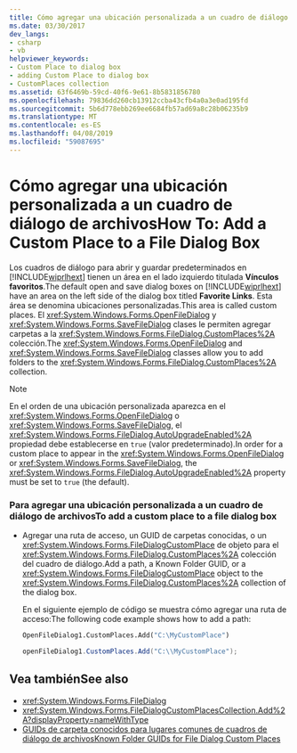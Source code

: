 ```yaml
---
title: Cómo agregar una ubicación personalizada a un cuadro de diálogo de archivos
ms.date: 03/30/2017
dev_langs:
- csharp
- vb
helpviewer_keywords:
- Custom Place to dialog box
- adding Custom Place to dialog box
- CustomPlaces collection
ms.assetid: 63f6469b-59cd-40f6-9e61-8b5831856780
ms.openlocfilehash: 79836dd260cb13912ccba43cfb4a0a3e0ad195fd
ms.sourcegitcommit: 5b6d778ebb269ee6684fb57ad69a8c28b06235b9
ms.translationtype: MT
ms.contentlocale: es-ES
ms.lasthandoff: 04/08/2019
ms.locfileid: "59087695"
---
```

# <a name="how-to-add-a-custom-place-to-a-file-dialog-box"></a><span data-ttu-id="1d872-102">Cómo agregar una ubicación personalizada a un cuadro de diálogo de archivos</span><span class="sxs-lookup"><span data-stu-id="1d872-102">How To: Add a Custom Place to a File Dialog Box</span></span>
<span data-ttu-id="1d872-103">Los cuadros de diálogo para abrir y guardar predeterminados en [!INCLUDE[wiprlhext](../../../../includes/wiprlhext-md.md)] tienen un área en el lado izquierdo titulada **Vínculos favoritos**.</span><span class="sxs-lookup"><span data-stu-id="1d872-103">The default open and save dialog boxes on [!INCLUDE[wiprlhext](../../../../includes/wiprlhext-md.md)] have an area on the left side of the dialog box titled **Favorite Links**.</span></span> <span data-ttu-id="1d872-104">Esta área se denomina ubicaciones personalizadas.</span><span class="sxs-lookup"><span data-stu-id="1d872-104">This area is called custom places.</span></span> <span data-ttu-id="1d872-105">El <xref:System.Windows.Forms.OpenFileDialog> y <xref:System.Windows.Forms.SaveFileDialog> clases le permiten agregar carpetas a la <xref:System.Windows.Forms.FileDialog.CustomPlaces%2A> colección.</span><span class="sxs-lookup"><span data-stu-id="1d872-105">The <xref:System.Windows.Forms.OpenFileDialog> and <xref:System.Windows.Forms.SaveFileDialog> classes allow you to add folders to the <xref:System.Windows.Forms.FileDialog.CustomPlaces%2A> collection.</span></span>  
  
> [!NOTE]
>  <span data-ttu-id="1d872-106">En el orden de una ubicación personalizada aparezca en el <xref:System.Windows.Forms.OpenFileDialog> o <xref:System.Windows.Forms.SaveFileDialog>, el <xref:System.Windows.Forms.FileDialog.AutoUpgradeEnabled%2A> propiedad debe establecerse en `true` (valor predeterminado).</span><span class="sxs-lookup"><span data-stu-id="1d872-106">In order for a custom place to appear in the <xref:System.Windows.Forms.OpenFileDialog> or <xref:System.Windows.Forms.SaveFileDialog>, the <xref:System.Windows.Forms.FileDialog.AutoUpgradeEnabled%2A> property must be set to `true` (the default).</span></span>  
  
### <a name="to-add-a-custom-place-to-a-file-dialog-box"></a><span data-ttu-id="1d872-107">Para agregar una ubicación personalizada a un cuadro de diálogo de archivos</span><span class="sxs-lookup"><span data-stu-id="1d872-107">To add a custom place to a file dialog box</span></span>  
  
-   <span data-ttu-id="1d872-108">Agregar una ruta de acceso, un GUID de carpetas conocidas, o un <xref:System.Windows.Forms.FileDialogCustomPlace> de objeto para el <xref:System.Windows.Forms.FileDialog.CustomPlaces%2A> colección del cuadro de diálogo.</span><span class="sxs-lookup"><span data-stu-id="1d872-108">Add a path, a Known Folder GUID, or a <xref:System.Windows.Forms.FileDialogCustomPlace> object to the <xref:System.Windows.Forms.FileDialog.CustomPlaces%2A> collection of the dialog box.</span></span>  
  
     <span data-ttu-id="1d872-109">En el siguiente ejemplo de código se muestra cómo agregar una ruta de acceso:</span><span class="sxs-lookup"><span data-stu-id="1d872-109">The following code example shows how to add a path:</span></span>  
  
    ```vb  
    OpenFileDialog1.CustomPlaces.Add("C:\MyCustomPlace")  
    ```  
  
    ```csharp  
    openFileDialog1.CustomPlaces.Add("C:\\MyCustomPlace");  
    ```  
  
## <a name="see-also"></a><span data-ttu-id="1d872-110">Vea también</span><span class="sxs-lookup"><span data-stu-id="1d872-110">See also</span></span>

- <xref:System.Windows.Forms.FileDialog>
- <xref:System.Windows.Forms.FileDialogCustomPlacesCollection.Add%2A?displayProperty=nameWithType>
- [<span data-ttu-id="1d872-111">GUIDs de carpeta conocidos para lugares comunes de cuadros de diálogo de archivos</span><span class="sxs-lookup"><span data-stu-id="1d872-111">Known Folder GUIDs for File Dialog Custom Places</span></span>](known-folder-guids-for-file-dialog-custom-places.md)
